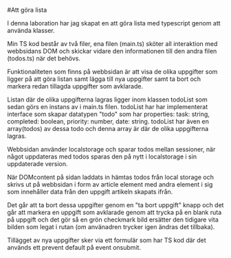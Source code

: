 #Att göra lista

I denna laboration har jag skapat en att göra lista med typescript genom att använda klasser.

Min TS kod består av två filer, ena filen (main.ts) sköter all interaktion med webbsidans DOM och skickar vidare den informationen till den andra filen (todos.ts) när det behövs.

Funktionaliteten som finns på webbsidan är att visa de olika uppgifter som ligger på att göra listan samt lägga till nya uppgifter samt ta bort och markera redan tillagda uppgifter som avklarade.

Listan där de olika uppgifterna lagras ligger inom klassen todoList som sedan görs en instans av i main.ts filen. todoList har har implementerat interface som skapar datatypen "todo" som har properties: task: string, completed: boolean, priority: number, date: string. todoList har även en array(todos) av dessa todo och denna array är där de olika uppgifterna lagras.

Webbsidan använder localstorage och sparar todos mellan sessioner, när något uppdateras med todos sparas den på nytt i localstorage i sin uppdaterade version.

När DOMcontent på sidan laddats in hämtas todos från local storage och skrivs ut på webbsidan i form av article element med andra element i sig som innehåller data från den uppgift artikeln skapats ifrån. 

Det går att ta bort dessa uppgifter genom en "ta bort uppgift" knapp och det går att markera en uppgift som avklarade genom att trycka på en blank ruta på uppgift och det gör så en grön checkmark bild ersätter den tidigare vita bilden som legat i rutan (om använadren trycker igen ändras det tillbaka).

Tillägget av nya uppgifter sker via ett formulär som har TS kod där det används ett prevent default på event onsubmit.